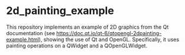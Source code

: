 # 2d_painting_example
This repository implements an example of 2D graphics from the Qt documentation (see https://doc.qt.io/qt-6/qtopengl-2dpainting-example.html), showing the use of Qt and OpenGL. Specifically, it uses painting operations on a QWidget and a QOpenGLWidget.
